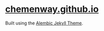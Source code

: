# [chemenway.github.io](https://chemenway.github.io/)

Built using the [Alembic Jekyll Theme](https://alembic.darn.es/).
